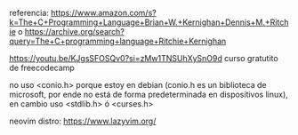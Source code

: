 referencia:
https://www.amazon.com/s?k=The+C+Programming+Language+Brian+W.+Kernighan+Dennis+M.+Ritchie
o https://archive.org/search?query=The+C+programming+language+Ritchie+Kernighan

https://youtu.be/KJgsSFOSQv0?si=zMw1TNSUhXySnO9d curso gratutito de freecodecamp

no uso <conio.h> porque estoy en debian (conio.h es un biblioteca de microsoft, por ende no está de forma predeterminada en dispositivos linux), en cambio uso <stdlib.h> ó <curses.h> 

neovim distro: https://www.lazyvim.org/
